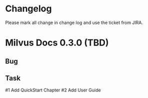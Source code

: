 # Changelog

Please mark all change in change log and use the ticket from JIRA.

# Milvus Docs 0.3.0 (TBD)

## Bug

## Task

\#1 Add QuickStart Chapter
\#2 Add User Guide
